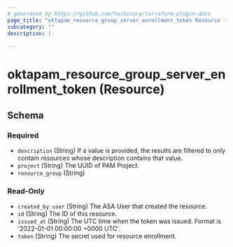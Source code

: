 ```yaml
---
# generated by https://github.com/hashicorp/terraform-plugin-docs
page_title: "oktapam_resource_group_server_enrollment_token Resource - terraform-provider-oktapam"
subcategory: ""
description: |-
  
---
```


# oktapam_resource_group_server_enrollment_token (Resource)





<!-- schema generated by tfplugindocs -->
## Schema

### Required

- `description` (String) If a value is provided, the results are filtered to only contain resources whose description contains that value.
- `project` (String) The UUID of PAM Project.
- `resource_group` (String)

### Read-Only

- `created_by_user` (String) The ASA User that created the resource.
- `id` (String) The ID of this resource.
- `issued_at` (String) The UTC time when the token was issued. Format is '2022-01-01 00:00:00 +0000 UTC'.
- `token` (String) The secret used for resource enrollment.


